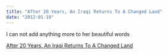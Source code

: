 ```yaml
---
title: "After 20 Years, An Iraqi Returns To A Changed Land"
date: "2012-01-19"
---
```


I can not add anything more to her beautiful words

  
[After 20 Years, An Iraqi Returns To A Changed Land](https://www.npr.org/2012/01/19/145397206/after-20-years-an-iraqi-returns-to-a-changed-land)
